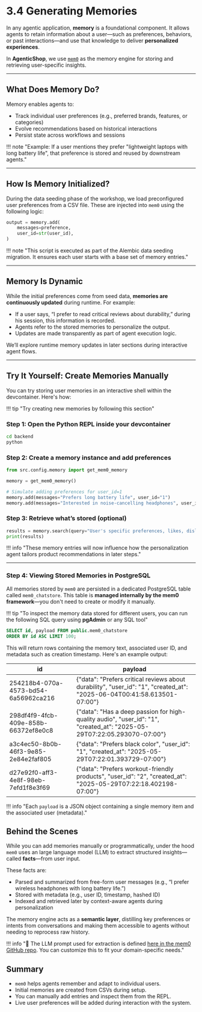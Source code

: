 # 3.4 Generating Memories

In any agentic application, **memory** is a foundational component. It allows agents to retain information about a user—such as preferences, behaviors, or past interactions—and use that knowledge to deliver **personalized experiences**.

In **AgenticShop**, we use [`mem0`](https://github.com/mem0ai/mem0) as the memory engine for storing and retrieving user-specific insights.

---

## What Does Memory Do?

Memory enables agents to:

- Track individual user preferences (e.g., preferred brands, features, or categories)
- Evolve recommendations based on historical interactions
- Persist state across workflows and sessions

!!! note "Example: If a user mentions they prefer "lightweight laptops with long battery life", that preference is stored and reused by downstream agents."

---

## How Is Memory Initialized?

During the data seeding phase of the workshop, we load preconfigured user preferences from a CSV file. These are injected into `mem0` using the following logic:

```python
output = memory.add(
    messages=preference,
    user_id=str(user_id),
)
```

!!! note "This script is executed as part of the Alembic data seeding migration. It ensures each user starts with a base set of memory entries."

---

## Memory Is Dynamic

While the initial preferences come from seed data, **memories are continuously updated** during runtime. For example:

- If a user says, “I prefer to read critical reviews about durability,” during his session, this information is recorded.
- Agents refer to the stored memories to personalize the output.
- Updates are made transparently as part of agent execution logic.

We’ll explore runtime memory updates in later sections during interactive agent flows.

---

## Try It Yourself: Create Memories Manually

You can try storing user memories in an interactive shell within the devcontainer. Here's how:

!!! tip "Try creating new memories by following this section"

### Step 1: Open the Python REPL inside your devcontainer

```bash
cd backend
python
```

### Step 2: Create a memory instance and add preferences

```python
from src.config.memory import get_mem0_memory

memory = get_mem0_memory()

# Simulate adding preferences for user_id=1
memory.add(messages="Prefers long battery life", user_id="1")
memory.add(messages="Interested in noise-cancelling headphones", user_id="1")
```

### Step 3: Retrieve what’s stored (optional)

```python
results = memory.search(query="User's specific preferences, likes, dislikes, past interactions, and shopping behavior patterns?", user_id="1")
print(results)
```

!!! info "These memory entries will now influence how the personalization agent tailors product recommendations in later steps."

---

### ️Step 4: Viewing Stored Memories in PostgreSQL

All memories stored by `mem0` are persisted in a dedicated PostgreSQL table called `mem0_chatstore`. This table is **managed internally by the mem0 framework**—you don't need to create or modify it manually.

!!! tip "To inspect the memory data stored for different users, you can run the following SQL query using **pgAdmin** or any SQL tool"

```sql
SELECT id, payload FROM public.mem0_chatstore
ORDER BY id ASC LIMIT 100;
```

This will return rows containing the memory text, associated user ID, and metadata such as creation timestamp. Here's an example output:

| id                                    | payload                                                                                                                                                  |
|--------------------------------------|----------------------------------------------------------------------------------------------------------------------------------------------------------|
| 254218b4-070a-4573-bd54-6a56962ca216 | {"data": "Prefers critical reviews about durability", "user_id": "1", "created_at": "2025-06-04T00:41:58.613501-07:00"}                                  |
| 298df4f9-4fcb-409e-858b-66372ef8e0c8 | {"data": "Has a deep passion for high-quality audio", "user_id": "1", "created_at": "2025-05-29T07:22:05.293070-07:00"}                                  |
| a3c4ec50-8b0b-46f3-9e85-2e84e2faf805 | {"data": "Prefers black color", "user_id": "1", "created_at": "2025-05-29T07:22:01.393729-07:00"}                                                         |
| d27e92f0-aff3-4e8f-98eb-7efd1f8e3f69 | {"data": "Prefers workout-friendly products", "user_id": "2", "created_at": "2025-05-29T07:22:18.402198-07:00"}                                           |

!!! info "Each `payload` is a JSON object containing a single memory item and the associated user (metadata)."

## Behind the Scenes

While you can add memories manually or programmatically, under the hood `mem0` uses an large language model (LLM) to extract structured insights—called **facts**—from user input. 

These facts are:

- Parsed and summarized from free-form user messages (e.g., “I prefer wireless headphones with long battery life.”)
- Stored with metadata (e.g., user ID, timestamp, hashed ID)
- Indexed and retrieved later by context-aware agents during personalization

The memory engine acts as a **semantic layer**, distilling key preferences or intents from conversations and making them accessible to agents without needing to reprocess raw history.

!!! info "🧠 The LLM prompt used for extraction is defined [here in the mem0 GitHub repo](https://github.com/mem0ai/mem0/blob/main/mem0/configs/prompts.py). You can customize this to fit your domain-specific needs."

## Summary

- `mem0` helps agents remember and adapt to individual users.
- Initial memories are created from CSVs during setup.
- You can manually add entries and inspect them from the REPL.
- Live user preferences will be added during interaction with the system.
